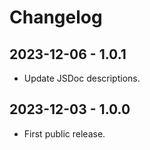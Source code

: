 # Changelog

## 2023-12-06 - 1.0.1

- Update JSDoc descriptions.

## 2023-12-03 - 1.0.0

- First public release.
